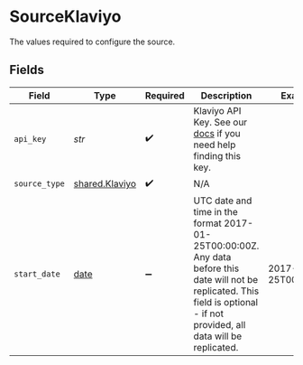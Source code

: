 # SourceKlaviyo

The values required to configure the source.


## Fields

| Field                                                                                                                                                                          | Type                                                                                                                                                                           | Required                                                                                                                                                                       | Description                                                                                                                                                                    | Example                                                                                                                                                                        |
| ------------------------------------------------------------------------------------------------------------------------------------------------------------------------------ | ------------------------------------------------------------------------------------------------------------------------------------------------------------------------------ | ------------------------------------------------------------------------------------------------------------------------------------------------------------------------------ | ------------------------------------------------------------------------------------------------------------------------------------------------------------------------------ | ------------------------------------------------------------------------------------------------------------------------------------------------------------------------------ |
| `api_key`                                                                                                                                                                      | *str*                                                                                                                                                                          | :heavy_check_mark:                                                                                                                                                             | Klaviyo API Key. See our <a href="https://docs.airbyte.com/integrations/sources/klaviyo">docs</a> if you need help finding this key.                                           |                                                                                                                                                                                |
| `source_type`                                                                                                                                                                  | [shared.Klaviyo](../../models/shared/klaviyo.md)                                                                                                                               | :heavy_check_mark:                                                                                                                                                             | N/A                                                                                                                                                                            |                                                                                                                                                                                |
| `start_date`                                                                                                                                                                   | [date](https://docs.python.org/3/library/datetime.html#date-objects)                                                                                                           | :heavy_minus_sign:                                                                                                                                                             | UTC date and time in the format 2017-01-25T00:00:00Z. Any data before this date will not be replicated. This field is optional - if not provided, all data will be replicated. | 2017-01-25T00:00:00Z                                                                                                                                                           |